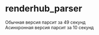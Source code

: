 # renderhub_parser
Обычная версия парсит за 49 секунд<br>
Асинхронная версия парсит за 10 секунд<br>
<br>
